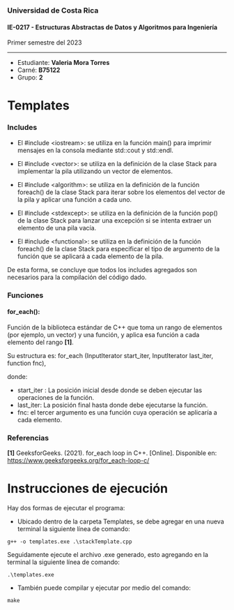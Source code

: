 ### Universidad de Costa Rica
#### IE-0217 - Estructuras Abstractas de Datos y Algoritmos para Ingeniería

Primer semestre del 2023

---
* Estudiante: **Valeria Mora Torres**
* Carné: **B75122**
* Grupo: **2**

# Templates

### Includes

* El #include &lt;iostream&gt;: se utiliza en la función main() para imprimir mensajes en la consola mediante std::cout y std::endl.

* El #include &lt;vector&gt;:  se utiliza en la definición de la clase Stack para implementar la pila utilizando un vector de elementos.

* El #include &lt;algorithm&gt;: se utiliza en la definición de la función foreach() de la clase Stack para iterar sobre los elementos del vector de la pila y aplicar una función a cada uno.

* El #include &lt;stdexcept&gt;: se utiliza en la definición de la función pop() de la clase Stack para lanzar una excepción si se intenta extraer un elemento de una pila vacía.

* El #include &lt;functional&gt;: se utiliza en la definición de la función foreach() de la clase Stack para especificar el tipo de argumento de la función que se aplicará a cada elemento de la pila.

De esta forma, se concluye que todos los includes agregados son necesarios para la compilación del código dado.


### Funciones

#### for_each():
Función de la biblioteca estándar de C++ que toma un rango de elementos (por ejemplo, un vector) y una función, y aplica esa función a cada elemento del rango **[1]**. 

Su estructura es: for_each (InputIterator start_iter, InputIterator last_iter, function fnc),

donde:
 * start_iter : La posición inicial desde donde se deben ejecutar las operaciones de la función.
 * last_iter: La posición final hasta donde debe ejecutarse la función.
 * fnc: el tercer argumento es una función cuya operación se aplicaría a cada elemento.


### Referencias

**[1]** GeeksforGeeks. (2021). for_each loop in C++. [Online]. Disponible en: https://www.geeksforgeeks.org/for_each-loop-c/

# Instrucciones de ejecución

Hay dos formas de ejecutar el programa:
* Ubicado dentro de la carpeta Templates, se debe agregar en una nueva terminal la siguiente línea de comando:

```
g++ -o templates.exe .\stackTemplate.cpp  
```

Seguidamente ejecute el archivo .exe generado, esto agregando en la terminal la siguiente línea de comando: 

```
.\templates.exe 
```

*  También puede compilar y ejecutar por medio del comando:

```
make
```


